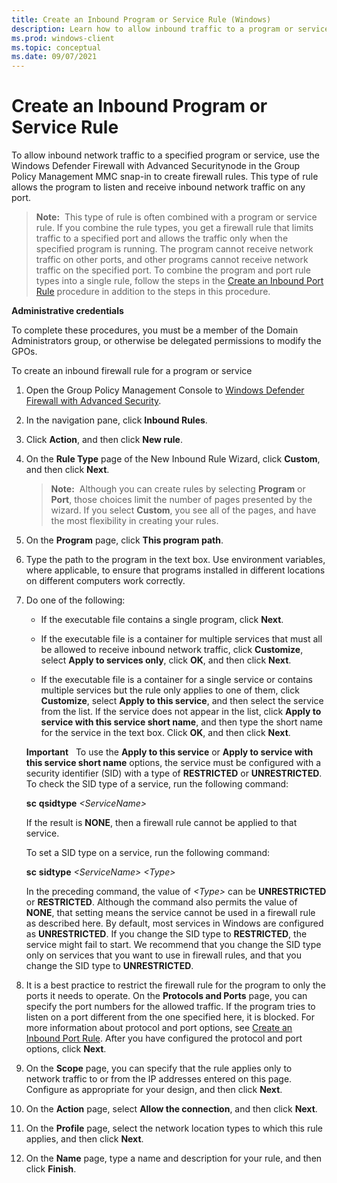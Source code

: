 ```yaml
---
title: Create an Inbound Program or Service Rule (Windows)
description: Learn how to allow inbound traffic to a program or service by using the Group Policy Management MMC snap-in to create firewall rules.
ms.prod: windows-client
ms.topic: conceptual
ms.date: 09/07/2021
---
```


# Create an Inbound Program or Service Rule


To allow inbound network traffic to a specified program or service, use the Windows Defender Firewall with Advanced Securitynode in the Group Policy Management MMC snap-in to create firewall rules. This type of rule allows the program to listen and receive inbound network traffic on any port.

>**Note:**  This type of rule is often combined with a program or service rule. If you combine the rule types, you get a firewall rule that limits traffic to a specified port and allows the traffic only when the specified program is running. The program cannot receive network traffic on other ports, and other programs cannot receive network traffic on the specified port. To combine the program and port rule types into a single rule, follow the steps in the [Create an Inbound Port Rule](create-an-inbound-port-rule.md) procedure in addition to the steps in this procedure.

**Administrative credentials**

To complete these procedures, you must be a member of the Domain Administrators group, or otherwise be delegated permissions to modify the GPOs.

To create an inbound firewall rule for a program or service

1. Open the Group Policy Management Console to [Windows Defender Firewall with Advanced Security](open-the-group-policy-management-console-to-windows-firewall-with-advanced-security.md).

2.  In the navigation pane, click **Inbound Rules**.

3.  Click **Action**, and then click **New rule**.

4.  On the **Rule Type** page of the New Inbound Rule Wizard, click **Custom**, and then click **Next**.

    >**Note:**  Although you can create rules by selecting **Program** or **Port**, those choices limit the number of pages presented by the wizard. If you select **Custom**, you see all of the pages, and have the most flexibility in creating your rules.

5.  On the **Program** page, click **This program path**.

6.  Type the path to the program in the text box. Use environment variables, where applicable, to ensure that programs installed in different locations on different computers work correctly.

7.  Do one of the following:

    -   If the executable file contains a single program, click **Next**.

    -   If the executable file is a container for multiple services that must all be allowed to receive inbound network traffic, click **Customize**, select **Apply to services only**, click **OK**, and then click **Next**.

    -   If the executable file is a container for a single service or contains multiple services but the rule only applies to one of them, click **Customize**, select **Apply to this service**, and then select the service from the list. If the service does not appear in the list, click **Apply to service with this service short name**, and then type the short name for the service in the text box. Click **OK**, and then click **Next**.

    **Important**  
    To use the **Apply to this service** or **Apply to service with this service short name** options, the service must be configured with a security identifier (SID) with a type of **RESTRICTED** or **UNRESTRICTED**. To check the SID type of a service, run the following command:

    **sc** **qsidtype** *&lt;ServiceName&gt;*

    If the result is **NONE**, then a firewall rule cannot be applied to that service.

    To set a SID type on a service, run the following command:

    **sc** **sidtype** *&lt;ServiceName&gt; &lt;Type&gt;*

    In the preceding command, the value of *&lt;Type&gt;* can be **UNRESTRICTED** or **RESTRICTED**. Although the command also permits the value of **NONE**, that setting means the service cannot be used in a firewall rule as described here. By default, most services in Windows are configured as **UNRESTRICTED**. If you change the SID type to **RESTRICTED**, the service might fail to start. We recommend that you change the SID type only on services that you want to use in firewall rules, and that you change the SID type to **UNRESTRICTED**.

8.  It is a best practice to restrict the firewall rule for the program to only the ports it needs to operate. On the **Protocols and Ports** page, you can specify the port numbers for the allowed traffic. If the program tries to listen on a port different from the one specified here, it is blocked. For more information about protocol and port options, see [Create an Inbound Port Rule](create-an-inbound-port-rule.md). After you have configured the protocol and port options, click **Next**.

9.  On the **Scope** page, you can specify that the rule applies only to network traffic to or from the IP addresses entered on this page. Configure as appropriate for your design, and then click **Next**.

10. On the **Action** page, select **Allow the connection**, and then click **Next**.

11. On the **Profile** page, select the network location types to which this rule applies, and then click **Next**.

12. On the **Name** page, type a name and description for your rule, and then click **Finish**.
